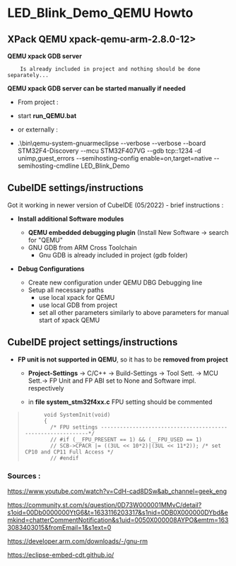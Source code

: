 # LED_Blink_Demo_QEMU Howto

## XPack QEMU xpack-qemu-arm-2.8.0-12>
**QEMU xpack GDB server** 

		Is already included in project and nothing should be done separately...

**QEMU xpack GDB server can be started manually if needed**

* From project :
 * start **run_QEMU.bat**
 
* or externally :
 * .\bin\qemu-system-gnuarmeclipse --verbose --verbose --board STM32F4-Discovery --mcu STM32F407VG --gdb tcp::1234 -d unimp,guest_errors  --semihosting-config enable=on,target=native --semihosting-cmdline LED_Blink_Demo

## CubeIDE settings/instructions

Got it working in newer version of CubeIDE (05/2022) - brief instructions :

- **Install additional Software modules**
	- **QEMU embedded debugging plugin** (Install New Software -> search for "QEMU"
	- GNU GDB from ARM Cross Toolchain
		- Gnu GDB is already included in project (gdb folder)
		

- **Debug Configurations**
	- Create new configuration under QEMU DBG Debugging line
	- Setup all necessary paths 
		- use local xpack for QEMU
		- use local GDB from project
		- set all other parameters similarly to above parameters for manual start of xpack QEMU

## CubeIDE project settings/instructions

- **FP unit is not supported in QEMU**, so it has to be **removed from project**
	- **Project-Settings** -> C/C++ -> Build-Settings -> Tool Sett. -> MCU Sett.-> FP Unit and FP ABI set to None and Software impl. respectively
	
	- in **file   system_stm32f4xx.c**  FPU setting should be commented
> 			void SystemInit(void)
> 			{
> 			  /* FPU settings ------------------------------------------------------------*/
> 			  // #if (__FPU_PRESENT == 1) && (__FPU_USED == 1)
> 			  // SCB->CPACR |= ((3UL << 10*2)|(3UL << 11*2)); /* set CP10 and CP11 Full Access */
> 			  // #endif
> 			    


### **Sources :**

https://www.youtube.com/watch?v=CdH-cad8DSw&ab_channel=geek_eng

<https://community.st.com/s/question/0D73W000001MMvC/detail?s1oid=00Db0000000YtG6&t=1633116203317&s1nid=0DB0X000000DYbd&emkind=chatterCommentNotification&s1uid=0050X000008AYPO&emtm=1633083403015&fromEmail=1&s1ext=0> 
 
 https://developer.arm.com/downloads/-/gnu-rm
 
 https://eclipse-embed-cdt.github.io/
 
 
